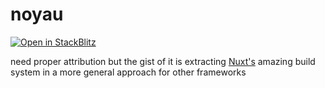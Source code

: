 # noyau

<a href="https://stackblitz.com/fork/github/noyaujs/noyau?file=playground%2Fnoyau.config.ts,playground%2Fsrc%2Fentry.tsx">
  <img
    alt="Open in StackBlitz"
    src="https://developer.stackblitz.com/img/open_in_stackblitz.svg"
  />
</a>

need proper attribution but the gist of it is extracting [Nuxt's](https://nuxt.com/) amazing build system in a more general approach for other frameworks
